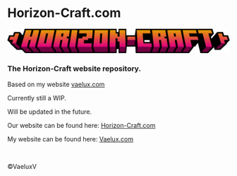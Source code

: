 # Horizon-Craft.com
<img src="https://github.com/Horizon-Craft/Horizon-Craft.com/blob/51b3557efc81d0eb26e7ef96462428120e5d4205/images/HCTitle.png">
<h3>The Horizon-Craft website repository.</h3>
<p>Based on my website <a href="https://github.com/VaeluxV/Vaelux.com">vaelux.com</a></p>

<p>Currently still a WIP.</p>
<p>Will be updated in the future.</p>

<p>Our website can be found here: <a target="_blank" rel="noreferrer noopener" href="https://horizon-craft.com">Horizon-Craft.com</a></p>
<p>My website can be found here: <a target="_blank" rel="noreferrer noopener" href="https://vaelux.com">Vaelux.com</a></p>

<br>
<p>©VaeluxV</p>
